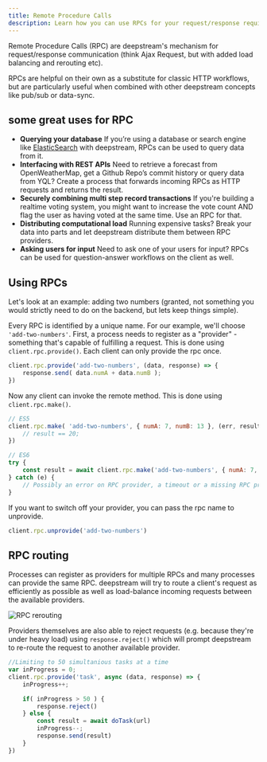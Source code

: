 ```yaml
---
title: Remote Procedure Calls
description: Learn how you can use RPCs for your request/response requirements
---
```


Remote Procedure Calls (RPC) are deepstream's mechanism for request/response communication (think Ajax Request, but with added load balancing and rerouting etc).

RPCs are helpful on their own as a substitute for classic HTTP workflows, but are particularly useful when combined with other deepstream concepts like pub/sub or data-sync.

## some great uses for RPC

* **Querying your database** If you’re using a database or search engine like [ElasticSearch](/tutorials/plugins/database/elasticsearch/) with deepstream, RPCs can be used to query data from it.
* **Interfacing with REST APIs** Need to retrieve a forecast from OpenWeatherMap, get a Github Repo’s commit history or query data from YQL? Create a process that forwards incoming RPCs as HTTP requests and returns the result.
* **Securely combining multi step record transactions** If you're building a realtime voting system, you might want to increase the vote count AND flag the user as having voted at the same time. Use an RPC for that.
* **Distributing computational load** Running expensive tasks? Break your data into parts and let deepstream distribute them between RPC providers.
* **Asking users for input** Need to ask one of your users for input? RPCs can be used for question-answer workflows on the client as well.

## Using RPCs
Let's look at an example: adding two numbers (granted, not something you would strictly need to do on the backend, but lets keep things simple).

Every RPC is identified by a unique name. For our example, we'll choose `'add-two-numbers'`. First, a process needs to register as a "provider" - something that's capable of fulfilling a request. This is done using `client.rpc.provide()`. Each client can only provide the rpc once.

```javascript
client.rpc.provide('add-two-numbers', (data, response) => {
    response.send( data.numA + data.numB );
})
```

Now any client can invoke the remote method. This is done using `client.rpc.make()`.

```javascript
// ES5
client.rpc.make( 'add-two-numbers', { numA: 7, numB: 13 }, (err, result) => {
    // result == 20;
})

// ES6
try {
    const result = await client.rpc.make('add-two-numbers', { numA: 7, numB: 13 })
} catch (e) {
    // Possibly an error on RPC provider, a timeout or a missing RPC provider
}
```

If you want to switch off your provider, you can pass the rpc name to unprovide.

```javascript
client.rpc.unprovide('add-two-numbers')
```

## RPC routing
Processes can register as providers for multiple RPCs and many processes can provide the same RPC. deepstream will try to route a client's request as efficiently as possible as well as load-balance incoming requests between the available providers.

![RPC rerouting](rpc-rerouting.png)

Providers themselves are also able to reject requests (e.g. because they're under heavy load) using `response.reject()` which will prompt deepstream to re-route the request to another available provider.

```javascript
//Limiting to 50 simultanious tasks at a time
var inProgress = 0;
client.rpc.provide('task', async (data, response) => {
    inProgress++;

    if( inProgress > 50 ) {
        response.reject()
    } else {
        const result = await doTask(url)
        inProgress--;
        response.send(result)
    }
})
```
